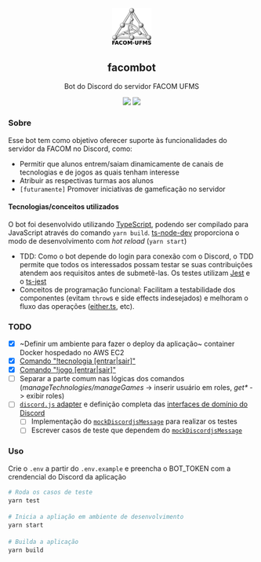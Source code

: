 <p align="center"><img src=".github/facom_logo.png" width="80"/></p>
<h2 align="center">facombot</h2>
<p align="center">Bot do Discord do servidor FACOM UFMS</p> 
<p align="center">
    <img src="https://img.shields.io/badge/version-0.1-brightgreen" />
    <img src="https://img.shields.io/badge/status-offline-red" />
</p>

### Sobre

Esse bot tem como objetivo oferecer suporte às funcionalidades do servidor da FACOM no Discord, como:

- Permitir que alunos entrem/saiam dinamicamente de canais de tecnologias e de jogos as quais tenham interesse
- Atribuir as respectivas turmas aos alunos
- `[futuramente]` Promover iniciativas de gameficação no servidor

#### Tecnologias/conceitos utilizados

O bot foi desenvolvido utilizando [TypeScript](https://www.typescriptlang.org/), podendo ser compilado para JavaScript através do comando `yarn build`. [ts-node-dev]() proporciona o modo de desenvolvimento com _hot reload_ (`yarn start`)

- TDD: Como o bot depende do login para conexão com o Discord, o TDD permite que todos os interessados possam testar se suas contribuições atendem aos requisitos antes de submetê-las. Os testes utilizam [Jest]() e o [ts-jest]()
- Conceitos de programação funcional: Facilitam a testabilidade dos componentes (evitam `throw`s e side effects indesejados) e melhoram o fluxo das operações ([either.ts](src/core/either.ts), etc).

### TODO

- [x] ~Definir um ambiente para fazer o deploy da aplicação~ container Docker hospedado no AWS EC2
- [x] [Comando "!tecnologia [entrar|sair]"](src/commands/tecnologies/manageTechnologies.ts)
- [x] [Comando "!jogo [entrar|sair]"](src/commands/games/manageGames.ts)
- [ ] Separar a parte comum nas lógicas dos comandos (_manageTechnologies/manageGames_ -> inserir usuário em roles, _get*_ -> exibir roles)
- [ ] [`discord.js` adapter](src/adapters/discordjs.ts) e definição completa das [interfaces de domínio do Discord](src/core/discord.ts)
  - [ ] Implementação do [`mockDiscordjsMessage`](src/adapters/discordjs.ts) para realizar os testes
  - [ ] Escrever casos de teste que dependem do [`mockDiscordjsMessage`](src/adapters/discordjs.ts)
  
### Uso

Crie o `.env` a partir do `.env.example` e preencha o BOT_TOKEN com a crendencial do Discord da aplicação

```bash
# Roda os casos de teste
yarn test

# Inicia a apliação em ambiente de desenvolvimento
yarn start

# Builda a aplicação
yarn build
```
